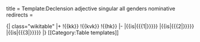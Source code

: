 title = Template:Declension adjective singular all genders nominative
redirects =
>>>>

{| class="wikitable"
|+
!{{kk}}
!{{kvk}}
!{{hk}}
|-
|{{is|{{{1|}}}}}
|{{is|{{{2|}}}}}
|{{is|{{{3|}}}}}
|}<noinclude>
[[Category:Table templates]]
</noinclude>